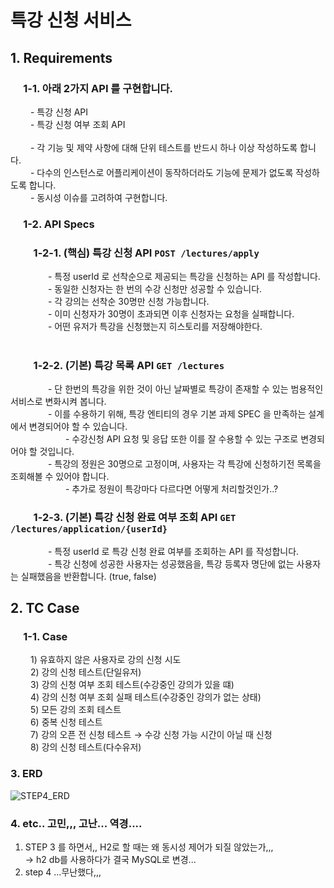 # 특강 신청 서비스

## 1. Requirements

### &emsp; 1-1. 아래 2가지 API 를 구현합니다.
&emsp;&emsp; - 특강 신청 API <br />
&emsp;&emsp; - 특강 신청 여부 조회 API <br /><br />
&emsp;&emsp; - 각 기능 및 제약 사항에 대해 단위 테스트를 반드시 하나 이상 작성하도록 합니다. <br />
&emsp;&emsp; - 다수의 인스턴스로 어플리케이션이 동작하더라도 기능에 문제가 없도록 작성하도록 합니다. <br />
&emsp;&emsp; - 동시성 이슈를 고려하여 구현합니다. <br />

### &emsp; 1-2. API Specs
### &emsp;&emsp; 1-2-1. (핵심) 특강 신청 API `POST /lectures/apply` <br />
&emsp;&emsp;&emsp;&emsp; - 특정 userId 로 선착순으로 제공되는 특강을 신청하는 API 를 작성합니다. <br />
&emsp;&emsp;&emsp;&emsp; - 동일한 신청자는 한 번의 수강 신청만 성공할 수 있습니다. <br />
&emsp;&emsp;&emsp;&emsp; - 각 강의는 선착순 30명만 신청 가능합니다. <br />
&emsp;&emsp;&emsp;&emsp; - 이미 신청자가 30명이 초과되면 이후 신청자는 요청을 실패합니다. <br />
&emsp;&emsp;&emsp;&emsp; - 어떤 유저가 특강을 신청했는지 히스토리를 저장해야한다. <br /><br />

### &emsp;&emsp; 1-2-2. (기본) 특강 목록 API `GET /lectures`  <br />

&emsp;&emsp;&emsp;&emsp; - 단 한번의 특강을 위한 것이 아닌 날짜별로 특강이 존재할 수 있는 범용적인 서비스로 변화시켜 봅니다. <br />
&emsp;&emsp;&emsp;&emsp; - 이를 수용하기 위해, 특강 엔티티의 경우 기본 과제 SPEC 을 만족하는 설계에서 변경되어야 할 수 있습니다. <br />
&emsp;&emsp;&emsp;&emsp;&emsp;&emsp; - 수강신청 API 요청 및 응답 또한 이를 잘 수용할 수 있는 구조로 변경되어야 할 것입니다. <br />
&emsp;&emsp;&emsp;&emsp; - 특강의 정원은 30명으로 고정이며, 사용자는 각 특강에 신청하기전 목록을 조회해볼 수 있어야 합니다. <br />
&emsp;&emsp;&emsp;&emsp;&emsp;&emsp; - 추가로 정원이 특강마다 다르다면 어떻게 처리할것인가..? <br />

### &emsp;&emsp; 1-2-3. (기본) 특강 신청 완료 여부 조회 API `GET /lectures/application/{userId}`  <br />

&emsp;&emsp;&emsp;&emsp; - 특정 userId 로 특강 신청 완료 여부를 조회하는 API 를 작성합니다. <br />
&emsp;&emsp;&emsp;&emsp; - 특강 신청에 성공한 사용자는 성공했음을, 특강 등록자 명단에 없는 사용자는 실패했음을 반환합니다. (true, false) <br />

## 2. TC Case


### &emsp; 1-1.  Case
&emsp;&emsp; 1) 유효하지 않은 사용자로 강의 신청 시도 <br />
&emsp;&emsp; 2) 강의 신청 테스트(단일유저) <br />
&emsp;&emsp; 3) 강의 신청 여부 조회 테스트(수강중인 강의가 있을 떄) <br />
&emsp;&emsp; 4) 강의 신청 여부 조회 실패 테스트(수강중인 강의가 없는 상태) <br />
&emsp;&emsp; 5) 모든 강의 조회 테스트 <br />
&emsp;&emsp; 6) 중복 신청 테스트 <br />
&emsp;&emsp; 7) 강의 오픈 전 신청 테스트 → 수강 신청 가능 시간이 아닐 때 신청<br />
&emsp;&emsp; 8) 강의 신청 테스트(다수유저) <br />


### 3. ERD

![STEP4_ERD](https://github.com/qdw0719/second-week/assets/84309890/ffa08122-45b6-4548-88bb-984ed29409c9)




### 4. etc.. 고민,,, 고난... 역경....

1. STEP 3 를 하면서,, H2로 할 때는 왜 동시성 제어가 되질 않았는가,,, <br /> → h2 db를 사용하다가 결국 MySQL로 변경...  
2. step 4 ...무난했다,,,




